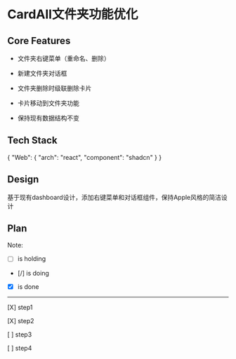 # CardAll文件夹功能优化

## Core Features

- 文件夹右键菜单（重命名、删除）

- 新建文件夹对话框

- 文件夹删除时级联删除卡片

- 卡片移动到文件夹功能

- 保持现有数据结构不变

## Tech Stack

{
  "Web": {
    "arch": "react",
    "component": "shadcn"
  }
}

## Design

基于现有dashboard设计，添加右键菜单和对话框组件，保持Apple风格的简洁设计

## Plan

Note: 

- [ ] is holding
- [/] is doing
- [X] is done

---

[X] step1

[X] step2

[ ] step3

[ ] step4
